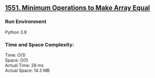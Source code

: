 ## [1551. Minimum Operations to Make Array Equal](https://leetcode.com/problems/minimum-operations-to-make-array-equal/)

### Run Environment
Python 3.9

### Time and Space Complexity:
Time: O(1)  
Space: O(1)  
Actual Time: 28 ms  
Actual Space: 14.3 MB

